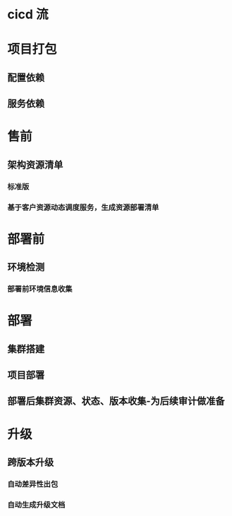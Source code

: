
# cicd 流

# 项目打包

## 配置依赖

## 服务依赖

# 售前

## 架构资源清单

### 标准版

### 基于客户资源动态调度服务，生成资源部署清单

# 部署前

## 环境检测

### 部署前环境信息收集

# 部署

## 集群搭建

## 项目部署

## 部署后集群资源、状态、版本收集-为后续审计做准备

# 升级

## 跨版本升级
### 自动差异性出包
### 自动生成升级文档
